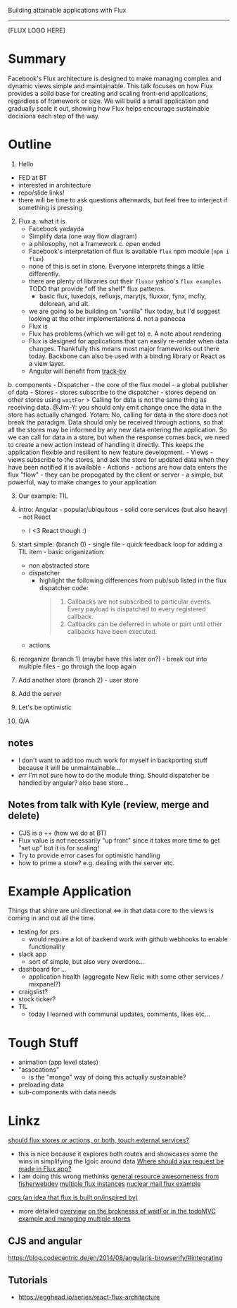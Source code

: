 Building attainable applications with Flux

---

[FLUX LOGO HERE]

# Summary

Facebook's Flux architecture is designed to make managing complex and dynamic views simple and maintainable. This talk focuses on how Flux provides a solid base for creating and scaling front-end applications, regardless of framework or size. We will build a small application and gradually scale it out, showing how Flux helps encourage sustainable decisions each step of the way.

# Outline

1. Hello
 - FED at BT
 - interested in architecture
 - repo/slide links!
 - there will be time to ask questions afterwards, but feel free to interject if something is pressing
2. Flux
  a. what it is
    - Facebook yadayda
    - Simplify data (one way flow diagram)
    - a philosophy, not a framework
  c. open ended
    - Facebook's interpretation of flux is available `flux` npm module (`npm i flux`)
    - none of this is set in stone. Everyone interprets things a little differently.
    - there are plenty of libraries out their `fluxor` yahoo's `flux examples` TODO that provide "off the shelf" flux patterns.
      - basic flux, tuxedojs, refluxjs, marytjs, fluxxor, fynx, mcfly, delorean, and alt.
    - we are going to be building on "vanilla" flux today, but I'd suggest looking at the other implementations
  d. not a panecea
    - Flux is
    - Flux has problems (which we will get to)
  e. A note about rendering
    - Flux is designed for applications that can easily re-render when data changes. Thankfully this means most major frameworks out there today. Backbone can also be used with a binding library or React as a view layer.
    - Angular will benefit from [track-by](http://www.codelord.net/2014/04/15/improving-ng-repeat-performance-with-track-by/)
<!-- it almost feels like this should be included after our intial application. Otherwise there's too much of a gap and it gets too abstract -->
  b. components
    - Dispatcher
      - the core of the flux model
      - a global publisher of data
    - Stores
      - stores subscribe to the dispatcher
      - stores depend on other stores using `waitFor`
        > Calling for data is not the same thing as receiving data. @Jim-Y: you should only emit change once the data in the store has actually changed. Yotam: No, calling for data in the store does not break the paradigm. Data should only be received through actions, so that all the stores may be informed by any new data entering the application. So we can call for data in a store, but when the response comes back, we need to create a new action instead of handling it directly. This keeps the application flexible and resilient to new feature development. 
    - Views
      - views subscribe to the stores, and ask the store for updated data when they have been notified it is available
    - Actions
      - actions are how data enters the flux "flow"
      - they can be propogated by the client or server
      - a simple, but powerful, way to make changes to your application

3. Our example: TIL
  0. intro: Angular
    - popular/ubiquitous
    - solid core services (but also heavy)
    - not React
      - I <3 React though :)
  1. start simple: (branch 0)
    - single file
    - quick feedback loop for adding a TIL item
    - basic origanization:
      - non abstracted store
      - dispatcher
          - highlight the following differences from pub/sub listed in the flux dispatcher code:
            > 1) Callbacks are not subscribed to particular events. Every payload is
            >    dispatched to every registered callback.
            > 2) Callbacks can be deferred in whole or part until other callbacks have
            >    been executed.
      - actions
  2. reorganize (branch 1) (maybe have this later on?)
    - break out into multiple files
    - go through the loop again
  3. Add another store (branch 2)
    - user store
  4. Add the server
  5. Let's be optimistic

5. Q/A

## notes
- I don't want to add too much work for myself in backporting stuff because it will be unmaintainable...
- *err* I'm not sure how to do the module thing. Should dispatcher be handled by angular? also base store...

## Notes from talk with Kyle (review, merge and delete)
- CJS is a ++ (how we do at BT)
- Flux value is not necessarily "up front" since it takes more time to get "set up" but it is for scaling!
- Try to provide error cases for optimistic handling
- how to prime a store? e.g. dealing with the server etc.



# Example Application

Things that shine are uni directional <=> in that data core to the views is coming in and out all the time.

- testing for prs
  - would require a lot of backend work with github webhooks to enable functionality
- slack app
  - sort of simple, but also very overdone...
- dashboard for ...
  - application health (aggregate New Relic with some other services / mixpanel?)
- craigslist?
- stock ticker?
- TIL
  - today I learned with communal updates, comments, likes etc...

# Tough Stuff
- animation (app level states)
- "assocations"
  - is the "mongo" way of doing this actually sustainable?
- preloading data
- sub-components with data needs



# Linkz

[should flux stores or actions, or both, touch external services?](http://stackoverflow.com/a/25648726/1048479)
  - this is nice because it explores both routes and showcases some the wins in simplifying the lgoic around data
[Where should ajax request be made in Flux app?](http://stackoverflow.com/a/26635597/1048479)
  - I am doing this wrong methinks
[general resource awesomeness from fisherwebdev](http://stackoverflow.com/a/27267083/1048479)
[multiple flux instances](http://stackoverflow.com/questions/26597311/flux-multiple-store-instances)
[nuclear mail flux example](https://github.com/ianobermiller/nuclearmail/blob/master/getWebpackConfig.js)

[cqrs (an idea that flux is built on/inspired by)](http://martinfowler.com/bliki/CQRS.html)
  - more detailed [overview](http://codebetter.com/gregyoung/2010/02/16/cqrs-task-based-uis-event-sourcing-agh/)
[on the broknesss of waitFor in the todoMVC example and managing multiple stores](https://groups.google.com/forum/#!topic/reactjs/pZYYbyOHKCsc)

## CJS and angular

https://blog.codecentric.de/en/2014/08/angularjs-browserify/#integrating

## Tutorials
   - https://egghead.io/series/react-flux-architecture
